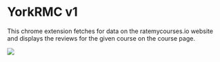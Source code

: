 <h1>YorkRMC v1</h1>
<p>This chrome extension fetches for data on the ratemycourses.io website and displays the reviews for the given course on the course page.</p>
<img src="https://github.com/russl8/YorkRMC/assets/120234117/c5402855-5cb0-4260-9664-34c8ec1a0d6a"/>
